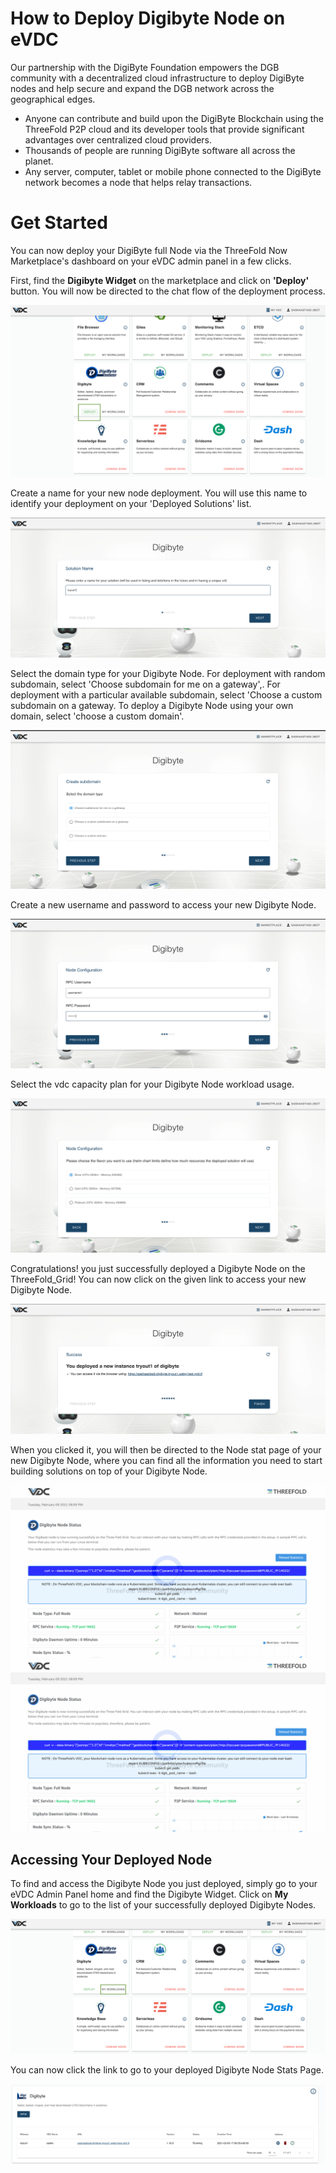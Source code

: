 # How to Deploy Digibyte Node on eVDC

Our partnership with the DigiByte Foundation empowers the DGB community with a decentralized cloud infrastructure to deploy DigiByte nodes and help secure and expand the DGB network across the geographical edges.

- Anyone can contribute and build upon the DigiByte Blockchain using the ThreeFold P2P cloud and its developer tools that provide significant advantages over centralized cloud providers.
- Thousands of people are running DigiByte software all across the planet.
- Any server, computer, tablet or mobile phone connected to the DigiByte network becomes a node that helps relay transactions.

# Get Started

You can now deploy your DigiByte full Node via the ThreeFold Now Marketplace's dashboard on your eVDC admin panel in a few clicks.

First, find the **Digibyte Widget** on the marketplace and click on **'Deploy'** button. You will now be directed to the chat flow of the deployment process.

![](img/digibyte_widget.png)

Create a name for your new node deployment. You will use this name to identify your deployment on your 'Deployed Solutions' list.

![](img/digibyte_create.png ':size=600')

Select the domain type for your Digibyte Node. For deployment with random subdomain, select 'Choose subdomain for me on a gateway',. For deployment with a particular available subdomain, select 'Choose a custom subdomain on a gateway. To deploy a Digibyte Node using your own domain, select 'choose a custom domain'.

![](img/digibyte_domain.png ':size=600')

Create a new username and password to access your new Digibyte Node.

![](img/digibyte_username.png  ':size=600')

Select the vdc capacity plan for your Digibyte Node workload usage.

![](img/digibyte_plan.png  ':size=600')

Congratulations! you just successfully deployed a Digibyte Node on the ThreeFold_Grid! You can now click on the given link to access your new Digibyte Node.

![](img/digibyte_success.png  ':size=600')

When you clicked it, you will then be directed to the Node stat page of your new Digibyte Node, where you can find all the information you need to start building solutions on top of your Digibyte Node.

![](img/digibyte_stat1.png)
![](img/digibyte_stat1.png)

## Accessing Your Deployed Node

To find and access the Digibyte Node you just deployed, simply go to your eVDC Admin Panel home and find the Digibyte Widget. Click on **My Workloads** to go to the list of your successfully deployed Digibyte Nodes.

![](img/digibyte_myworkload.png)

You can now click the link to go to your deployed Digibyte Node Stats Page.

![](img/digibyte_access.png)
